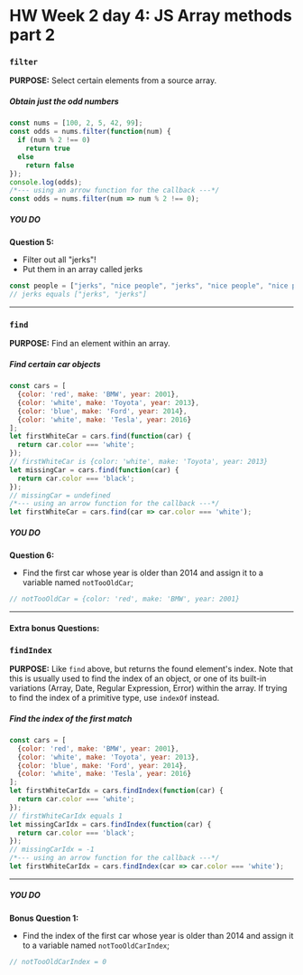 # HW Week 2 day 4: JS Array methods part 2


### `filter`

**PURPOSE:** Select certain elements from a source array.

##### Obtain just the odd numbers

```js
const nums = [100, 2, 5, 42, 99];
const odds = nums.filter(function(num) {
  if (num % 2 !== 0)
    return true
  else
    return false
});
console.log(odds);
/*--- using an arrow function for the callback ---*/
const odds = nums.filter(num => num % 2 !== 0);
```

##### YOU DO

**Question 5:**
* Filter out all "jerks"!
* Put them in an array called jerks

```js
const people = ["jerks", "nice people", "jerks", "nice people", "nice people"];
// jerks equals ["jerks", "jerks"]
```

---

### `find`

**PURPOSE:** Find an element within an array.

##### Find certain car objects

```js
const cars = [
  {color: 'red', make: 'BMW', year: 2001},
  {color: 'white', make: 'Toyota', year: 2013},
  {color: 'blue', make: 'Ford', year: 2014},
  {color: 'white', make: 'Tesla', year: 2016}
];
let firstWhiteCar = cars.find(function(car) {
  return car.color === 'white';
});
// firstWhiteCar is {color: 'white', make: 'Toyota', year: 2013}
let missingCar = cars.find(function(car) {
  return car.color === 'black';
});
// missingCar = undefined
/*--- using an arrow function for the callback ---*/
let firstWhiteCar = cars.find(car => car.color === 'white');
```

##### YOU DO

**Question 6:**

* Find the first car whose year is older than 2014 and assign it to a variable named `notTooOldCar`;

```js
// notTooOldCar = {color: 'red', make: 'BMW', year: 2001}
```
---


#### Extra bonus Questions:

### `findIndex`

**PURPOSE:** Like `find` above, but returns the found element's index. Note that this is usually used to find the index of an object, or one of its built-in variations (Array, Date, Regular Expression, Error) within the array. If trying to find the index of a primitive type, use `indexOf` instead.


##### Find the index of the first match

```js
const cars = [
  {color: 'red', make: 'BMW', year: 2001},
  {color: 'white', make: 'Toyota', year: 2013},
  {color: 'blue', make: 'Ford', year: 2014},
  {color: 'white', make: 'Tesla', year: 2016}
];
let firstWhiteCarIdx = cars.findIndex(function(car) {           
  return car.color === 'white';
});
// firstWhiteCarIdx equals 1
let missingCarIdx = cars.findIndex(function(car) {
  return car.color === 'black';
});
// missingCarIdx = -1
/*--- using an arrow function for the callback ---*/
let firstWhiteCarIdx = cars.findIndex(car => car.color === 'white');
```
---

##### YOU DO

**Bonus Question 1:**

* Find the index of the first car whose year is older than 2014 and assign it to a variable named `notTooOldCarIndex`;

```js
// notTooOldCarIndex = 0
```
